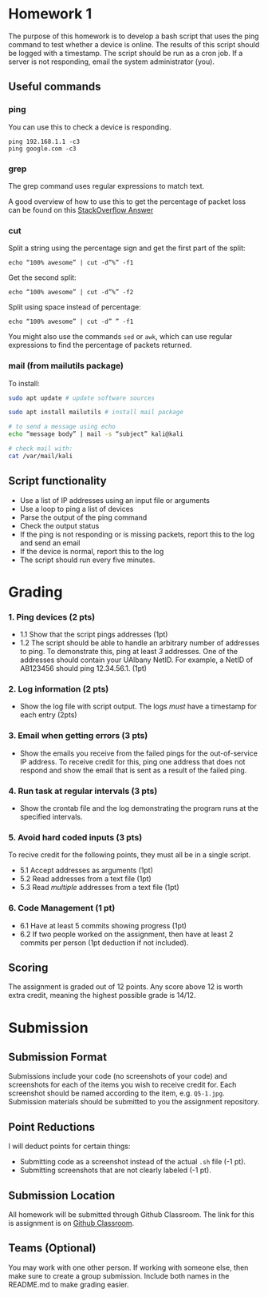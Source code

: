 # Homework 1


The purpose of this homework is to develop a bash script that uses the ping
command to test whether a device is online. The results of this script
should be logged with a timestamp. The script should be run as a cron job.
If a server is not responding, email the system administrator (you).

## Useful commands
### ping
You can use this to check a device is responding.

```console
ping 192.168.1.1 -c3
ping google.com -c3
```

### grep
The grep command uses regular expressions to match text.

A good overview of how to use this to get the percentage
of packet loss can be found on this
[StackOverflow Answer](https://stackoverflow.com/questions/8314219/how-to-get-the-percent-of-packets-received-from-ping-in-bash)


### cut
Split a string using the percentage sign and
get the first part of the split:



```console
echo “100% awesome” | cut -d”%” -f1
```
Get the second split:

```console
echo “100% awesome” | cut -d”%” -f2
```

Split using space instead of percentage:

```console
echo “100% awesome” | cut -d” ” -f1
```

You might also use the commands `sed` or `awk`, which
can use regular expressions to find the percentage of
packets returned.

### mail (from mailutils package)

To install:
```bash
sudo apt update # update software sources

sudo apt install mailutils # install mail package
```

```bash
# to send a message using echo
echo “message body” | mail -s “subject” kali@kali

# check mail with:
cat /var/mail/kali
```

## Script functionality

- Use a list of IP addresses using an input file or arguments
- Use a loop to ping a list of devices
- Parse the output of the ping command
- Check the output status
- If the ping is not responding or is missing packets, report this to the log
and send an email
- If the device is normal, report this to the log
- The script should run every five minutes.


# Grading

### 1. Ping devices (2 pts)
- 1.1  Show that the script pings addresses (1pt)
- 1.2  The script should be able to handle an arbitrary number of addresses to ping.
To demonstrate this, ping at least *3* addresses.
One of the addresses should contain your UAlbany NetID. For
example, a NetID of AB123456 should ping 12.34.56.1. (1pt)

### 2. Log information (2 pts)
- Show the log file with script output.
The logs *must* have a
timestamp for each entry (2pts)

### 3. Email when getting errors (3 pts)
- Show the emails you receive from the failed pings for the out-of-service IP address.
  To receive credit for this, ping one address that does not respond and show the
  email that is sent as a result of the failed ping.

### 4. Run task at regular intervals (3 pts)
- Show the crontab file and the log demonstrating the program
  runs at the specified intervals.

### 5. Avoid hard coded inputs (3 pts)
To recive credit for the following points, they must all be in a single script.

- 5.1 Accept addresses as arguments (1pt)
- 5.2 Read addresses from a text file (1pt)
- 5.3 Read *multiple* addresses from a text file (1pt)

### 6. Code Management (1 pt)
- 6.1 Have at least 5 commits showing progress (1pt)
- 6.2 If two people worked on the assignment, then have at least 2 commits per person 
  (1pt deduction if not included). 



## Scoring
The assignment is graded out of 12 points. Any score
above 12 is worth extra credit, meaning the highest
possible grade is 14/12.

# Submission

## Submission Format

Submissions include your code (no screenshots of your code) and screenshots for each of
the items you wish to receive credit for. Each screenshot should
be named according to the item, e.g. `Q5-1.jpg`. Submission materials
should be submitted to you the assignment repository.

## Point Reductions
I will deduct points for certain things:
- Submitting code as a screenshot instead of the actual `.sh` file (-1 pt).
- Submitting screenshots that are not clearly labeled (-1 pt).

## Submission Location
All homework will be submitted through Github
Classroom.
The link for this is assignment is on
[Github Classroom](https://classroom.github.com/classrooms/60333327-bfor-206-classroom-b02d2c).

## Teams (Optional)
You may work with one other person. If working with someone else,
then make sure to create a group submission. Include both names
in the README.md to make grading easier.
